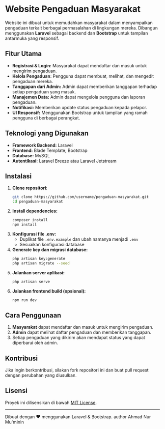 # Website Pengaduan Masyarakat

Website ini dibuat untuk memudahkan masyarakat dalam menyampaikan pengaduan terkait berbagai permasalahan di lingkungan mereka. Dibangun menggunakan **Laravel** sebagai backend dan **Bootstrap** untuk tampilan antarmuka yang responsif.

## Fitur Utama
- **Registrasi & Login:** Masyarakat dapat mendaftar dan masuk untuk mengirim pengaduan.
- **Kelola Pengaduan:** Pengguna dapat membuat, melihat, dan mengedit pengaduan mereka.
- **Tanggapan dari Admin:** Admin dapat memberikan tanggapan terhadap setiap pengaduan yang masuk.
- **Manajemen Data:** Admin dapat mengelola pengguna dan laporan pengaduan.
- **Notifikasi:** Memberikan update status pengaduan kepada pelapor.
- **UI Responsif:** Menggunakan Bootstrap untuk tampilan yang ramah pengguna di berbagai perangkat.

## Teknologi yang Digunakan
- **Framework Backend:** Laravel
- **Frontend:** Blade Template, Bootstrap
- **Database:** MySQL
- **Autentikasi:** Laravel Breeze atau Laravel Jetstream

## Instalasi
1. **Clone repositori:**
   ```bash
   git clone https://github.com/username/pengaduan-masyarakat.git
   cd pengaduan-masyarakat
   ```
2. **Install dependencies:**
   ```bash
   composer install
   npm install
   ```
3. **Konfigurasi file .env:**
   - Duplikat file `.env.example` dan ubah namanya menjadi `.env`
   - Sesuaikan konfigurasi database
4. **Generate key dan migrasi database:**
   ```bash
   php artisan key:generate
   php artisan migrate --seed
   ```
5. **Jalankan server aplikasi:**
   ```bash
   php artisan serve
   ```
6. **Jalankan frontend build (opsional):**
   ```bash
   npm run dev
   ```

## Cara Penggunaan
1. **Masyarakat** dapat mendaftar dan masuk untuk mengirim pengaduan.
2. **Admin** dapat melihat daftar pengaduan dan memberikan tanggapan.
3. Setiap pengaduan yang dikirim akan mendapat status yang dapat diperbarui oleh admin.

## Kontribusi
Jika ingin berkontribusi, silakan fork repositori ini dan buat pull request dengan perubahan yang diusulkan.

## Lisensi
Proyek ini dilisensikan di bawah [MIT License](LICENSE).

---
Dibuat dengan ❤️ menggunakan Laravel & Bootstrap.
author Ahmad Nur Mu'minin
